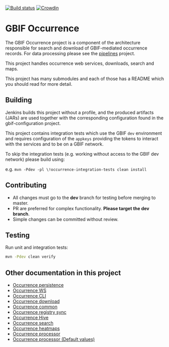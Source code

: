 [![Build status](https://builds.gbif.org/job/occurrence-master/badge/icon)](https://builds.gbif.org/job/occurrence-master/lastBuild/console)
[![Crowdin](https://badges.crowdin.net/gbif-registry/localized.svg)](https://crowdin.com/project/gbif-registry)

# GBIF Occurrence

The GBIF Occurrence project is a component of the architecture responsible for search and download of GBIF-mediated occurrence records. For data processing please see the [pipelines](https://github.com/gbif/pipelines) project.

This project handles occurrence web services, downloads, search and maps.

This project has many submodules and each of those has a README which you should read for more detail.

## Building

Jenkins builds this project without a profile, and the produced artifacts (JARs) are used together with the corresponding configuration found in the gbif-configuration project.

This project contains integration tests which use the GBIF `dev` environment and requires configuration of the `appkeys` providing the tokens to interact with the services and to be on a GBIF network.

To skip the integration tests (e.g. working without access to the GBIF dev network) please build using:

e.g. `mvn -Pdev -pl \!occurrence-integration-tests clean install`

## Contributing
* All changes must go to the **dev** branch for testing before merging to master.
* PR are preferred for complex functionality. **Please target the dev branch**.
* Simple changes can be committed without review.


## Testing

Run unit and integration tests:

```bash
mvn -Pdev clean verify
```

## Other documentation in this project

* [Occurrence persistence](occurrence-persistence/README.md)
* [Occurrence WS](occurrence-ws/README.md)
* [Occurrence CLI](occurrence-cli/README.md)
* [Occurrence download](occurrence-download/README.md)
* [Occurrence common](occurrence-common/README.md)
* [Occurrence registry sync](occurrence-registry-sync/README.md)
* [Occurrence Hive](occurrence-hive/README.md)
* [Occurrence search](occurrence-search/README.md)
* [Occurrence heatmaps](occurrence-heatmaps/README.md)
* [Occurrence processor](occurrence-processor/README.md)
* [Occurrence processor (Default values)](occurrence-processor/doc/DefaultValues.md)
